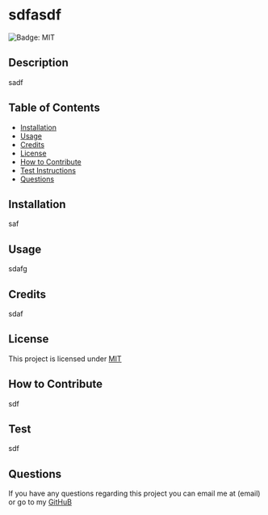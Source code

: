 # sdfasdf
 ![Badge: MIT](https://img.shields.io/badge/License-MIT-yellow.svg)
  ## Description
  
  sadf

  
  ## Table of Contents 
  
  - [Installation](#installation)
  - [Usage](#usage)
  - [Credits](#credits)
  - [License](#license)
  - [How to Contribute](#how-to-contribute)
  - [Test Instructions](#test-instructions)
  - [Questions](#questions)

  
  
  ## Installation
  
   saf
  
  ## Usage
  
  sdafg
  
  ## Credits
  
  sdaf
  
  ## License
  
  This project is licensed under [MIT](https://opensource.org/licenses/MIT)

  
  ## How to Contribute
  
  sdf
  
  
  ## Test
  
  sdf
  
  
  ## Questions
  If you have any questions regarding this project you can email me at (email) or go to my [GitHuB](aadf)
  
  